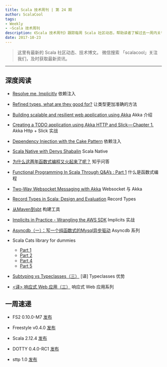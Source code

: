 ```yaml
---
title: Scala 技术周刊 | 第 24 期
author: ScalaCool
tags:
- Weekly
- ~Scala 技术周刊
description: 《Scala 技术周刊》跟踪每周 Scala 社区动态，帮助读者了解过去一周内关于 Scala 发生的事情。
date: 2017-10-23
---
```


> 这里有最新的 Scala 社区动态、技术博文。
微信搜索 「scalacool」关注我们，及时获取最新资讯。

***

## 深度阅读

- [Resolve me, Implicitly](http://rcardin.github.io/design/scala/2017/10/15/resolve-me-implicitly.html)
  依赖注入

- [Refined types, what are they good for?](https://beyondthelines.net/programming/refined-types/)
  让类型更加准确的方法

- [Building scalable and resilient web application using Akka](https://medium.com/@gsanjeev7/building-scalable-and-resilient-web-application-using-akka-b9458e436982)
  Akka 介绍

- [Creating a TODO application using Akka HTTP and Slick — Chapter 1.](https://blog.samebug.io/creating-a-todo-application-using-akka-http-and-slick-chapter-1-24f77394a481)
  Akka Http + Slick 实战

- [Dependency Injection with the Cake Pattern](https://medium.com/@pjwelcome/dependency-injection-with-the-cake-pattern-3cf87f9e97af)
  依赖注入

- [Scala Native with Denys Shabalin](https://softwareengineeringdaily.com/2017/10/16/scala-native-with-denys-shabalin/)
  Scala Native

- [为什么这两年函数式编程又火起来了呢？](https://www.zhihu.com/question/30190384)
  知乎问答

- [Functional Programming In Scala Through Q&A’s : Part 1](https://medium.com/@shastri.shankar9/functional-programming-in-scala-through-q-as-part-1-45802a72d62a)
  什么是函数式编程

- [Two-Way Websocket Messaging with Akka](https://medium.com/@ryanmiville/two-way-websocket-messaging-with-akka-5377917a2df4)
  Websocket 与 Akka

- [Record Types in Scala: Design and Evaluation](http://www.nada.kth.se/~ann/exjobb/olof_karlsson.pdf)
  Record Types

- [从Maven到sbt](https://liangshuang.name/2017/10/10/sbt/?hmsr=toutiao.io&utm_medium=toutiao.io&utm_source=toutiao.io)
  构建工具

- [Implicits in Practice - Wrangling the AWS SDK](http://bikeshed.coffee/blog/2017/10/17/implicits-practice-wrangling-aws-sdk/)
  Implicits 实战

- [Asyncdb（一）：写一个纯函数式的Mysql异步驱动](https://juejin.im/post/59db06d46fb9a00a554fd924)
  Asyncdb 系列

- Scala Cats library for dummies
  - [Part 1](https://medium.com/@abu_nadhr/scala-cats-library-for-dummies-part-1-8ec47af7a144)
  - [Part 2](https://medium.com/@abu_nadhr/scala-cats-library-for-dummies-part-2-1f2fb31f804c)
  - [Part 4](https://medium.com/@abu_nadhr/scala-cats-library-for-dummies-part-4-b096f33cc153)
  - [Part 5](https://medium.com/@abu_nadhr/scala-cats-library-for-dummies-part-5-8be9ffc8e869)

- [Subtyping vs Typeclasses（三）](https://scala.cool/2017/09/subtyping-vs-typeclasses-3/)
  [译] Typeclasses 优势

- [<译> 响应式 Web 应用（三）](https://scala.cool/2017/10/reactive-web-applications-3/)
  响应式 Web 应用系列

## 一周速递

- FS2 0.10.0-M7 [发布](https://github.com/functional-streams-for-scala/fs2/releases/tag/v0.10.0-M7)

- Freestyle v0.4.0 [发布](https://www.47deg.com/blog/freestyle-v0-4-0-now-available/)

- Scala 2.12.4 [发布](https://github.com/scala/scala/releases/tag/v2.12.4)

- DOTTY 0.4.0-RC1 [发布](http://www.scala-lang.org/blog/2017/10/16/fourth-dotty-milestone-release.html)

- sttp 1.0 [发布](https://t.co/VnXrM3K9kL)

